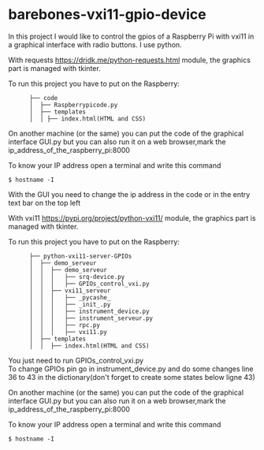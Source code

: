 # barebones-vxi11-gpio-device
 In this project I would like to control the gpios of a Raspberry Pi with vxi11 in a graphical interface with radio buttons. I use python.
 
 
With requests https://dridk.me/python-requests.html module, the graphics part is managed with tkinter.
 
 To run this project you have to put on the Raspberry:

          ├── code 
          │  ├── Raspberrypicode.py
          │  ├── templates
          │  │ ├── index.html(HTML and CSS)



 
On another machine (or the same) you can put the code of the graphical interface GUI.py but you can also run it on a web browser,mark the ip_address_of_the_raspberry_pi:8000

To know your IP address open a terminal and write this command

    $ hostname -I
    
With the GUI you need to change the ip address in the code or in the entry text bar on the top left 
    
    
  With vxi11 https://pypi.org/project/python-vxi11/ module, the graphics part is managed with tkinter.
 
 To run this project you have to put on the Raspberry:



          ├── python-vxi11-server-GPIOs 
          │  ├── demo_serveur
          │  │  ├── demo_serveur
          │  │  │   ├── srq-device.py
          │  │  │   ├── GPIOs_control_vxi.py
          │  │  ├── vxi11_serveur
          │  │  │   ├── _pycashe_
          │  │  │   ├── _init_.py   
          │  │  │   ├── instrument_device.py
          │  │  │   ├── instrument_serveur.py
          │  │  │   ├── rpc.py
          │  │  │   ├── vxi11.py
          │  ├── templates
          │  │  ├── index.html(HTML and CSS)
          
You just need to run GPIOs_control_vxi.py          
To change GPIOs pin go in instrument_device.py and do some changes line 36 to 43 in the dictionary(don't forget to create some states below ligne 43) 

 
On another machine (or the same) you can put the code of the graphical interface GUI.py but you can also run it on a web browser,mark the ip_address_of_the_raspberry_pi:8000

To know your IP address open a terminal and write this command

    $ hostname -I
    

